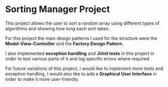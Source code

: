 # Sorting Manager Project
This project allows the user to sort a random array using different
types of algorithms and showing how long each sort takes.

For this project the main design patterns I used for the structure were the
**Model-View-Controller** and the **Factory Design Pattern**.

I also implemented **exception handling** and **JUnit tests** in this
project in order to test various parts of it and
log specific errors where required.

For future variations of this project, I would like to implement more
tests and exception handling. I would also like to add a **Graphical
User Interface** in order to make it more user-friendly.
